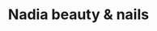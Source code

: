 ---
title: "Nadia beauty & nails"
url: /yverdon-les-bains/nadia-beauty-und-nails/
shop: Kosmetik
---